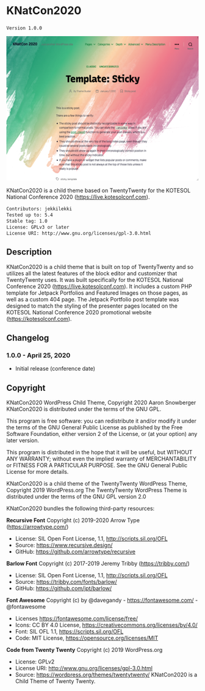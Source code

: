 # KNatCon2020

`Version 1.0.0`

![screenshot](https://github.com/jekkilekki/theme-knatcon2020/blob/master/screenshot.png?raw=true)

KNatCon2020 is a child theme based on TwentyTwenty for the KOTESOL National Conference 2020 (https://live.kotesolconf.com).

```
Contributors: jekkilekki
Tested up to: 5.4
Stable tag: 1.0
License: GPLv3 or later
License URI: http://www.gnu.org/licenses/gpl-3.0.html
```

## Description

KNatCon2020 is a child theme that is built on top of TwentyTwenty and so 
utilizes all the latest features of the block editor and customizer that 
TwentyTwenty uses. It was built specifically for the KOTESOL National Conference 
2020 (https://live.kotesolconf.com). It includes a custom PHP template for 
Jetpack Portfolios and Featured Images on those pages, as well as a custom 404 
page. The Jetpack Portfolio post template was designed to match the styling of 
the presenter pages located on the KOTESOL National Conference 2020 promotional 
website (https://kotesolconf.com).

## Changelog

### 1.0.0 - April 25, 2020

* Initial release (conference date)

## Copyright

KNatCon2020 WordPress Child Theme, Copyright 2020 Aaron Snowberger
KNatCon2020 is distributed under the terms of the GNU GPL.

This program is free software: you can redistribute it and/or modify
it under the terms of the GNU General Public License as published by
the Free Software Foundation, either version 2 of the License, or
(at your option) any later version.

This program is distributed in the hope that it will be useful,
but WITHOUT ANY WARRANTY; without even the implied warranty of
MERCHANTABILITY or FITNESS FOR A PARTICULAR PURPOSE. See the
GNU General Public License for more details.

KNatCon2020 is a child theme of the TwentyTwenty WordPress Theme, Copyright 2019 WordPress.org
The TwentyTwenty WordPress Theme is distributed under the terms of the GNU GPL version 2.0

KNatCon2020 bundles the following third-party resources:

__Recursive Font__
Copyright (c) 2019-2020 Arrow Type (https://arrowtype.com/)
- License: SIL Open Font License, 1.1, http://scripts.sil.org/OFL
- Source: https://www.recursive.design/
- GitHub: https://github.com/arrowtype/recursive

__Barlow Font__
Copyright (c) 2017-2019 Jeremy Tribby (https://tribby.com/)
- License: SIL Open Font License, 1.1, http://scripts.sil.org/OFL
- Source: https://tribby.com/fonts/barlow/
- GitHub: https://github.com/jpt/barlow/

__Font Awesome__
Copyright (c) by @davegandy - https://fontawesome.com/ - @fontawesome
- Licenses https://fontawesome.com/license/free/
- Icons: CC BY 4.0 License, https://creativecommons.org/licenses/by/4.0/
- Font: SIL OFL 1.1, https://scripts.sil.org/OFL
- Code: MIT License, https://opensource.org/licenses/MIT

__Code from Twenty Twenty__
Copyright (c) 2019 WordPress.org
- License: GPLv2
- License URI: http://www.gnu.org/licenses/gpl-3.0.html
- Source: https://wordpress.org/themes/twentytwenty/
KNatCon2020 is a Child Theme of Twenty Twenty.
